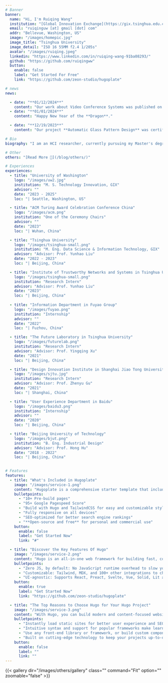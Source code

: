 ```yaml
---
# Banner
banner:
  name: "Hi, I'm Ruiqing Wang"
  institution: "[Global Innovation Exchange](https://gix.tsinghua.edu.cn/)"
  email: "ruiqinguw [at] gmail [dot] com"
  addr: "Bellevue, Washington, US"
  image: "/images/homepic.jpg"
  image_title: "Tsinghua University"
  image_detail: "ISO 16 55MM f2.4 1/205s"
  avatar: "/images/ruiqing.jpeg"
  linkedin: "https://www.linkedin.com/in/ruiqing-wang-91ba08293/"
  github: "https://github.com/ruiqingww"
  button:
    enable: false
    label: "Get Started For Free"
    link: "https://github.com/zeon-studio/hugoplate"

# news
news:

  - date: "**01/12/2024**"
    content: "Our work about Video Conference Systems was published on **IEEE Transactions on Consumer Electronics**."
  - date: "**01/01/2024**"
    content: "Happy New Year of the **Dragon**."

  - date: "**12/19/2023**"
    content: "Our project **Automatic Glass Pattern Design** was certified by **Chinese Institute of Electronics**."

# Bio
biography: "I am an HCI researcher, currently pursuing my Master's degree in Data Science and Information Technology at [Global Innovation Exchange (GIX)](https://gix.uw.edu/program/dual-degree/). Drawing inspiration from Artificial Intelligence and Mixed Reality, I designed a collaborative system that seamlessly integrates the virtual and the real world and proposed AI models to facilitate interactions between humans and devices, aiming to enhance health and overall well-being."

# Other
others: "[Read More 👀](/blog/others/)"

# Experiences
experiences:
  - title: "University of Washington"
    logo: "/images/uw2.jpg"
    institution: "M. S. Technology Innovation, GIX"
    advisor: ""
    date: "2023 - 2025"
    loc: "| Seattle, Washington, US"

  - title: "ACM Turing Award Celebration Conference China"
    logo: "/images/acm.png"
    institution: "One of the Ceremony Chairs"
    advisor: ""
    date: "2023"
    loc: "| Wuhan, China"

  - title: "Tsinghua University"
    logo: "/images/tsinghua-small.png"
    institution: "M. Eng. Data Science & Information Technology, GIX"
    advisor: "Advisor: Prof. Yunhao Liu"
    date: "2022 - 2023"
    loc: "| Beijing, China"

  - title: "Institute of Trustworthy Networks and Systems in Tsinghua University"
    logo: "/images/tsinghua-small.png"
    institution: "Research Intern"
    advisor: "Advisor: Prof. Yunhao Liu"
    date: "2023"
    loc: "| Beijing, China"
  
  - title: "Information Department in Fuyao Group"
    logo: "/images/fuyao.png"
    institution: "Internship"
    advisor: ""
    date: "2022"
    loc: "| Fuzhou, China"

  - title: "The Future Laboratory in Tsinghua University"
    logo: "/images/futurelab.png"
    institution: "Research Intern"
    advisor: "Advisor: Prof. Yingqing Xu"
    date: "2021"
    loc: "| Beijing, China"

  - title: "Design Innovation Institute in Shanghai Jiao Tong University"
    logo: "/images/sjtu.jpg"
    institution: "Research Intern"
    advisor: "Advisor: Prof. Zhenyu Gu"
    date: "2021"
    loc: "| Shanghai, China"

  - title: "User Experience Department in Baidu"
    logo: "/images/baidu3.png"
    institution: "Internship"
    advisor: ""
    date: "2020"
    loc: "| Beijing, China"

  - title: "Beijing University of Technology"
    logo: "/images/bjut.png"
    institution: "B. Eng. Industrial Design"
    advisor: "Advisor: Prof. Hong Hu"
    date: "2018 - 2022"
    loc: "| Beijing, China"
    

# Features
features:
  - title: "What's Included in Hugoplate"
    image: "/images/service-1.png"
    content: "Hugoplate is a comprehensive starter template that includes everything you need to get started with your Hugo project. What's Included in Hugoplate"
    bulletpoints:
      - "10+ Pre-build pages"
      - "95+ Google Pagespeed Score"
      - "Build with Hugo and TailwindCSS for easy and customizable styling"
      - "Fully responsive on all devices"
      - "SEO-optimized for better search engine rankings"
      - "**Open-source and free** for personal and commercial use"
    button:
      enable: false
      label: "Get Started Now"
      link: "#"

  - title: "Discover the Key Features Of Hugo"
    image: "/images/service-2.png"
    content: "Hugo is an all-in-one web framework for building fast, content-focused websites. It offers a range of exciting features for developers and website creators. Some of the key features are:"
    bulletpoints:
      - "Zero JS, by default: No JavaScript runtime overhead to slow you down."
      - "Customizable: Tailwind, MDX, and 100+ other integrations to choose from."
      - "UI-agnostic: Supports React, Preact, Svelte, Vue, Solid, Lit and more."
    button:
      enable: true
      label: "Get Started Now"
      link: "https://github.com/zeon-studio/hugoplate"

  - title: "The Top Reasons to Choose Hugo for Your Hugo Project"
    image: "/images/service-3.png"
    content: "With Hugo, you can build modern and content-focused websites without sacrificing performance or ease of use."
    bulletpoints:
      - "Instantly load static sites for better user experience and SEO."
      - "Intuitive syntax and support for popular frameworks make learning and using Hugo a breeze."
      - "Use any front-end library or framework, or build custom components, for any project size."
      - "Built on cutting-edge technology to keep your projects up-to-date with the latest web standards."
    button:
      enable: false
      label: ""
      link: ""
---
```


{{< gallery dir="/images/others/gallery" class="" command="Fit" option="" zoomable="false" >}}